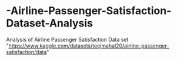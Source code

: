 # -Airline-Passenger-Satisfaction-Dataset-Analysis
Analysis of Airline Passenger Satisfaction Data set "https://www.kaggle.com/datasets/teejmahal20/airline-passenger-satisfaction/data"
